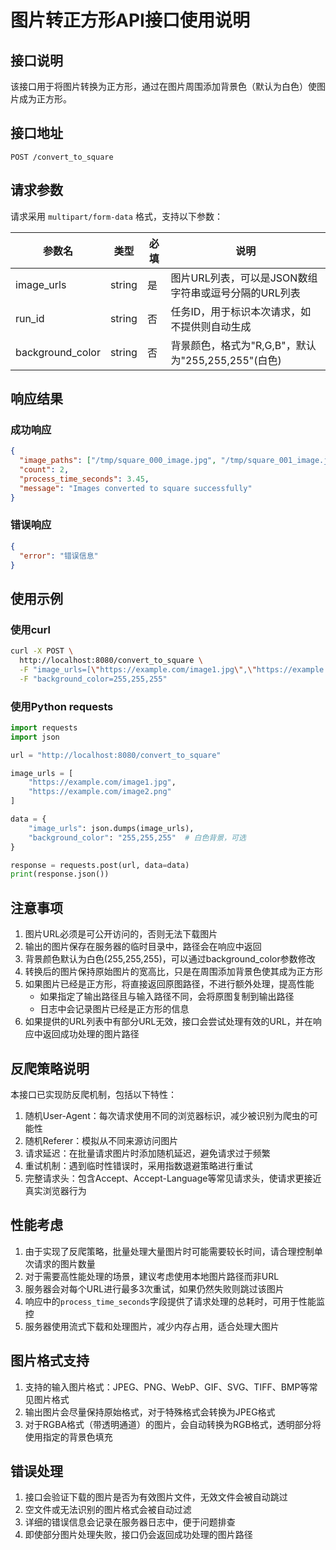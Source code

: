 # 图片转正方形API接口使用说明

## 接口说明

该接口用于将图片转换为正方形，通过在图片周围添加背景色（默认为白色）使图片成为正方形。

## 接口地址

```
POST /convert_to_square
```

## 请求参数

请求采用 `multipart/form-data` 格式，支持以下参数：

| 参数名 | 类型 | 必填 | 说明 |
| --- | --- | --- | --- |
| image_urls | string | 是 | 图片URL列表，可以是JSON数组字符串或逗号分隔的URL列表 |
| run_id | string | 否 | 任务ID，用于标识本次请求，如不提供则自动生成 |
| background_color | string | 否 | 背景颜色，格式为"R,G,B"，默认为"255,255,255"(白色) |

## 响应结果

### 成功响应

```json
{
  "image_paths": ["/tmp/square_000_image.jpg", "/tmp/square_001_image.jpg"],
  "count": 2,
  "process_time_seconds": 3.45,
  "message": "Images converted to square successfully"
}
```

### 错误响应

```json
{
  "error": "错误信息"
}
```

## 使用示例

### 使用curl

```bash
curl -X POST \
  http://localhost:8080/convert_to_square \
  -F "image_urls=[\"https://example.com/image1.jpg\",\"https://example.com/image2.png\"]" \
  -F "background_color=255,255,255"
```

### 使用Python requests

```python
import requests
import json

url = "http://localhost:8080/convert_to_square"

image_urls = [
    "https://example.com/image1.jpg",
    "https://example.com/image2.png"
]

data = {
    "image_urls": json.dumps(image_urls),
    "background_color": "255,255,255"  # 白色背景，可选
}

response = requests.post(url, data=data)
print(response.json())
```

## 注意事项

1. 图片URL必须是可公开访问的，否则无法下载图片
2. 输出的图片保存在服务器的临时目录中，路径会在响应中返回
3. 背景颜色默认为白色(255,255,255)，可以通过background_color参数修改
4. 转换后的图片保持原始图片的宽高比，只是在周围添加背景色使其成为正方形
5. 如果图片已经是正方形，将直接返回原图路径，不进行额外处理，提高性能
   - 如果指定了输出路径且与输入路径不同，会将原图复制到输出路径
   - 日志中会记录图片已经是正方形的信息
6. 如果提供的URL列表中有部分URL无效，接口会尝试处理有效的URL，并在响应中返回成功处理的图片路径

## 反爬策略说明

本接口已实现防反爬机制，包括以下特性：

1. 随机User-Agent：每次请求使用不同的浏览器标识，减少被识别为爬虫的可能性
2. 随机Referer：模拟从不同来源访问图片
3. 请求延迟：在批量请求图片时添加随机延迟，避免请求过于频繁
4. 重试机制：遇到临时性错误时，采用指数退避策略进行重试
5. 完整请求头：包含Accept、Accept-Language等常见请求头，使请求更接近真实浏览器行为

## 性能考虑

1. 由于实现了反爬策略，批量处理大量图片时可能需要较长时间，请合理控制单次请求的图片数量
2. 对于需要高性能处理的场景，建议考虑使用本地图片路径而非URL
3. 服务器会对每个URL进行最多3次重试，如果仍然失败则跳过该图片
4. 响应中的`process_time_seconds`字段提供了请求处理的总耗时，可用于性能监控
5. 服务器使用流式下载和处理图片，减少内存占用，适合处理大图片

## 图片格式支持

1. 支持的输入图片格式：JPEG、PNG、WebP、GIF、SVG、TIFF、BMP等常见图片格式
2. 输出图片会尽量保持原始格式，对于特殊格式会转换为JPEG格式
3. 对于RGBA格式（带透明通道）的图片，会自动转换为RGB格式，透明部分将使用指定的背景色填充

## 错误处理

1. 接口会验证下载的图片是否为有效图片文件，无效文件会被自动跳过
2. 空文件或无法识别的图片格式会被自动过滤
3. 详细的错误信息会记录在服务器日志中，便于问题排查
4. 即使部分图片处理失败，接口仍会返回成功处理的图片路径